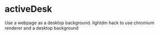 # activeDesk
Use a webpage as a desktop background. lightdm hack to use chromium renderer and a desktop background
